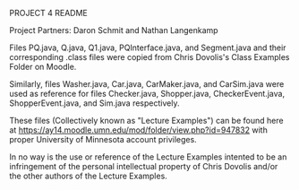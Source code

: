 PROJECT 4 README

Project Partners: Daron Schmit and Nathan Langenkamp

Files PQ.java, Q.java, Q1.java, PQInterface.java, and Segment.java and their corresponding .class files were copied from Chris Dovolis's Class Examples Folder on Moodle.


Similarly, files Washer.java, Car.java, CarMaker.java, and CarSim.java were used as reference for files Checker.java, Shopper.java, CheckerEvent.java, ShopperEvent.java, and Sim.java respectively. 

These files (Collectively known as "Lecture Examples") can be found here at https://ay14.moodle.umn.edu/mod/folder/view.php?id=947832 with proper University of Minnesota account privileges. 

In no way is the use or reference of the Lecture Examples intented to be an infringement of the personal intellectual property of Chris Dovolis and/or the other authors of the Lecture Examples. 